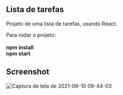 ## Lista de tarefas

Projeto de uma lista de tarefas, usando React.

Para rodar o projeto: <br />
<br />
**npm install** <br />
**npm start**

## Screenshot
![Captura de tela de 2021-06-10 09-44-03](https://user-images.githubusercontent.com/55569350/121527360-b01cf380-c9d0-11eb-85bf-838168833e88.png)
